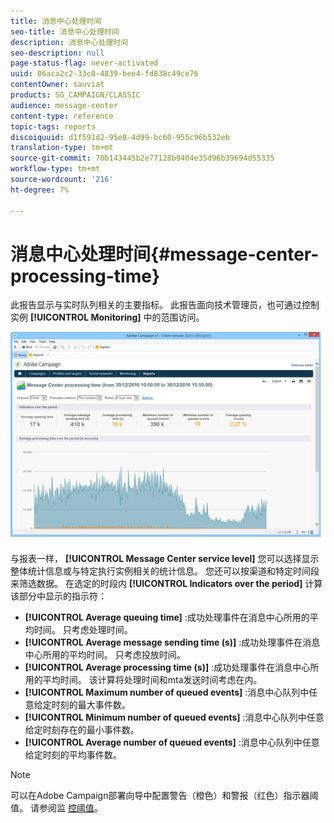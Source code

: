 ```yaml
---
title: 消息中心处理时间
seo-title: 消息中心处理时间
description: 消息中心处理时间
seo-description: null
page-status-flag: never-activated
uuid: 06aca2c2-33c0-4839-bee4-fd838c49ce76
contentOwner: sauviat
products: SG_CAMPAIGN/CLASSIC
audience: message-center
content-type: reference
topic-tags: reports
discoiquuid: d1f591d2-95e8-4d99-bc60-955c96b532eb
translation-type: tm+mt
source-git-commit: 70b143445b2e77128b9404e35d96b39694d55335
workflow-type: tm+mt
source-wordcount: '216'
ht-degree: 7%

---
```



# 消息中心处理时间{#message-center-processing-time}

此报告显示与实时队列相关的主要指标。 此报告面向技术管理员，也可通过控制实例 **[!UICONTROL Monitoring]** 中的范围访问。

![](assets/mc_reports_2.png)

与报表一样， **[!UICONTROL Message Center service level]** 您可以选择显示整体统计信息或与特定执行实例相关的统计信息。 您还可以按渠道和特定时间段来筛选数据。 在选定的时段内 **[!UICONTROL Indicators over the period]** 计算该部分中显示的指示符：

* **[!UICONTROL Average queuing time]** :成功处理事件在消息中心所用的平均时间。 只考虑处理时间。
* **[!UICONTROL Average message sending time (s)]** :成功处理事件在消息中心所用的平均时间。 只考虑投放时间。
* **[!UICONTROL Average processing time (s)]** :成功处理事件在消息中心所用的平均时间。 该计算将处理时间和mta发送时间考虑在内。
* **[!UICONTROL Maximum number of queued events]** :消息中心队列中任意给定时刻的最大事件数。
* **[!UICONTROL Minimum number of queued events]** :消息中心队列中任意给定时刻存在的最小事件数。
* **[!UICONTROL Average number of queued events]** :消息中心队列中任意给定时刻的平均事件数。

>[!NOTE]
>
>可以在Adobe Campaign部署向导中配置警告（橙色）和警报（红色）指示器阈值。 请参阅监 [控阈值](../../message-center/using/monitoring-thresholds.md)。

